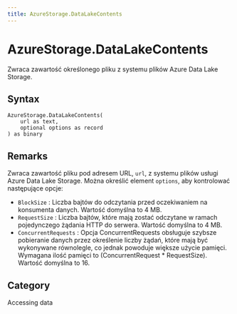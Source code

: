 ```yaml
---
title: AzureStorage.DataLakeContents
---
```


# AzureStorage.DataLakeContents


Zwraca zawartość określonego pliku z systemu plików Azure Data Lake Storage.


## Syntax

```powerquery
AzureStorage.DataLakeContents(
    url as text,
    optional options as record
) as binary
```


## Remarks

Zwraca zawartość pliku pod adresem URL, <code>url</code>, z systemu plików usługi Azure Data Lake Storage. Można określić element <code>options</code>, aby kontrolować następujące opcje:    <ul><li><code>BlockSize</code> : Liczba bajt&#243;w do odczytania przed oczekiwaniem na konsumenta danych. Wartość domyślna to 4&#160;MB.</li><li><code>RequestSize</code> : Liczba bajt&#243;w, kt&#243;re mają zostać odczytane w ramach pojedynczego żądania HTTP do serwera. Wartość domyślna to 4&#160;MB.</li><li><code>ConcurrentRequests</code> : Opcja ConcurrentRequests obsługuje szybsze pobieranie danych przez określenie liczby żądań, kt&#243;re mają być wykonywane r&#243;wnolegle, co jednak powoduje większe użycie pamięci. Wymagana ilość pamięci to (ConcurrentRequest \* RequestSize). Wartość domyślna to 16.</li></ul>



## Category
Accessing data
